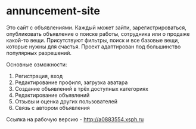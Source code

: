 # annuncement-site
Это сайт с объявлениями. Каждый может зайти, зарегистрироваться, опубликовать объявление о поиске работы, сотрудника или о продаже какой-то вещи. 
Присутствуют фильтры, поиск и все базовые вещи, которые нужны для счастья. 
Проект адаптирован под большинство популярных разрешений.

Основные озможности: 
1. Регистрация, вход
2. Редактирование профиля, загрузка аватара
3. Создание объявлений в трёх доступных категориях
4. Редактирование объявлений
5. Отзывы и оценка других пользователей
6. Связь с автором объявления


Ссылка на рабочую версию - http://a0883554.xsph.ru

